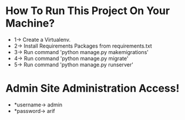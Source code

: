 # How To Run This Project On Your Machine?

- 1-> Create a Virtualenv.
- 2-> Install Requirements Packages from requirements.txt
- 3-> Run command 'python manage.py makemigrations'
- 4-> Run command 'python manage.py migrate'
- 5-> Run command 'python manage.py runserver'


# Admin Site Administration Access!
- *username-> admin
- *password-> arif
